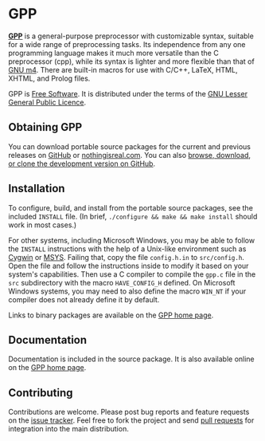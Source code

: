 GPP
===

**[GPP](https://logological.org/gpp)** is a general-purpose
preprocessor with customizable syntax, suitable for a wide range of
preprocessing tasks. Its independence from any one programming
language makes it much more versatile than the C preprocessor (cpp),
while its syntax is lighter and more flexible than that of
[GNU m4](https://www.gnu.org/software/m4/). There are built-in macros
for use with C/C++, LaTeX, HTML, XHTML, and Prolog files.

GPP is [Free Software](https://www.gnu.org/philosophy/free-sw.html). It
is distributed under the terms of the [GNU Lesser General Public
Licence](https://www.gnu.org/copyleft/lgpl.html).


Obtaining GPP
-------------

You can download portable source packages for the current and previous
releases on [GitHub](https://github.com/logological/gpp/releases)
or [nothingisreal.com](https://files.nothingisreal.com/software/gpp/).
You can
also
[browse, download, or clone the development version on GitHub](https://github.com/logological/gpp/).


Installation
------------

To configure, build, and install from the portable source packages,
see the included `INSTALL` file.  (In brief, `./configure && make &&
make install` should work in most cases.)

For other systems, including Microsoft Windows, you may be able to
follow the `INSTALL` instructions with the help of a Unix-like
environment such as [Cygwin](http://cygwin.com/)
or [MSYS](http://www.mingw.org/wiki/msys).  Failing that, copy the
file `config.h.in` to `src/config.h`.  Open the file and follow the
instructions inside to modify it based on your system's capabilities.
Then use a C compiler to compile the `gpp.c` file in the `src`
subdirectory with the macro `HAVE_CONFIG_H` defined.  On Microsoft
Windows systems, you may need to also define the macro `WIN_NT` if
your compiler does not already define it by default.

Links to binary packages are available on
the [GPP home page](https://logological.org/gpp).


Documentation
-------------

Documentation is included in the source package.  It is also available
online on the [GPP home page](https://logological.org/gpp).


Contributing
------------

Contributions are welcome.  Please post bug reports and feature
requests on the
[issue tracker](https://github.com/logological/gpp/issues).  Feel free
to fork the project and send
[pull requests](https://help.github.com/articles/using-pull-requests/)
for integration into the main distribution.
